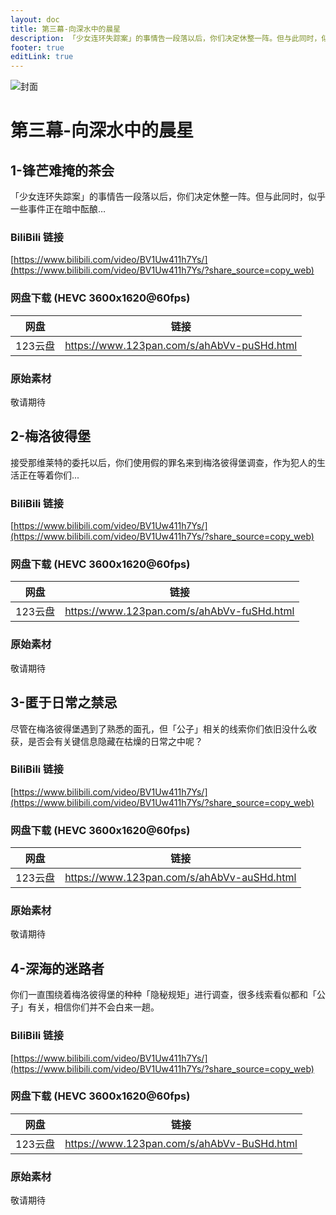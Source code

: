 ```yaml
---
layout: doc
title: 第三幕-向深水中的晨星
description: 「少女连环失踪案」的事情告一段落以后，你们决定休整一阵。但与此同时，似乎一些事件正在暗中酝酿…
footer: true
editLink: true
---
```


![封面](https://vip.123pan.cn/1814176066/DirectLink/%E4%B8%96%E7%95%8C%E6%A0%91%E5%B0%81%E9%9D%A2/%E6%B7%B1%E6%B5%B7%E7%9A%84%E8%BF%B7%E8%B7%AF%E8%80%85.Cover.png)

# 第三幕-向深水中的晨星

## 1-锋芒难掩的茶会

「少女连环失踪案」的事情告一段落以后，你们决定休整一阵。但与此同时，似乎一些事件正在暗中酝酿…

### BiliBili 链接

[https://www.bilibili.com/video/BV1Uw411h7Ys/](https://www.bilibili.com/video/BV1Uw411h7Ys/?share_source=copy_web)

### 网盘下载 (HEVC 3600x1620@60fps)

| 网盘    | 链接                                         |
|-------|--------------------------------------------|
| 123云盘 | https://www.123pan.com/s/ahAbVv-puSHd.html |

### 原始素材

敬请期待


## 2-梅洛彼得堡

接受那维莱特的委托以后，你们使用假的罪名来到梅洛彼得堡调查，作为犯人的生活正在等着你们...

### BiliBili 链接

[https://www.bilibili.com/video/BV1Uw411h7Ys/](https://www.bilibili.com/video/BV1Uw411h7Ys/?share_source=copy_web)

### 网盘下载 (HEVC 3600x1620@60fps)

| 网盘    | 链接                                         |
|-------|--------------------------------------------|
| 123云盘 | https://www.123pan.com/s/ahAbVv-fuSHd.html |

### 原始素材

敬请期待


## 3-匿于日常之禁忌

尽管在梅洛彼得堡遇到了熟悉的面孔，但「公子」相关的线索你们依旧没什么收获，是否会有关键信息隐藏在枯燥的日常之中呢？

### BiliBili 链接

[https://www.bilibili.com/video/BV1Uw411h7Ys/](https://www.bilibili.com/video/BV1Uw411h7Ys/?share_source=copy_web)

### 网盘下载 (HEVC 3600x1620@60fps)

| 网盘    | 链接                                         |
|-------|--------------------------------------------|
| 123云盘 | https://www.123pan.com/s/ahAbVv-auSHd.html |

### 原始素材

敬请期待



## 4-深海的迷路者

你们一直围绕着梅洛彼得堡的种种「隐秘规矩」进行调查，很多线索看似都和「公子」有关，相信你们并不会白来一趟。

### BiliBili 链接

[https://www.bilibili.com/video/BV1Uw411h7Ys/](https://www.bilibili.com/video/BV1Uw411h7Ys/?share_source=copy_web)

### 网盘下载 (HEVC 3600x1620@60fps)

| 网盘    | 链接                                         |
|-------|--------------------------------------------|
| 123云盘 | https://www.123pan.com/s/ahAbVv-BuSHd.html |

### 原始素材

敬请期待


